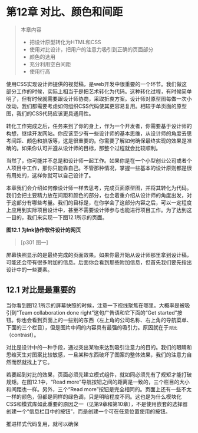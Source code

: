 # 第12章 对比、颜色和间距

> 本章内容
>
> * 把设计原型转化为HTML和CSS
> * 使用对比设计，把用户的注意力吸引到正确的页面部分
> * 颜色的选用
> * 充分利用空白间距
> * 使用行高



使用CSS实现设计师提供的视觉稿，是web开发中很重要的一个环节。我们做这部分工作的时候，实际上相当于是把艺术转化为代码。这种转化过程，有时候简单明了，但有时候就需要跟设计师协商，采取折衷方案。设计师对原型图每做一次小改动，我们都需要考虑如何组织CSS代码使其更容易复用。相较于单页面的原型图，我们的CSS代码应该更具通用性。

转化工作完成之后，任务来到了你的身上，作为一个开发者，你需要基于设计师的构想，继续开发网站。你应该至少有一些设计师的基本思维，从设计师的角度去思考间距、颜色和排版等，这是很重要的。你需要了解如何确保最终实现的效果是准确的。如果你认可并遵从设计师的目标，那整个过程就会比较顺利。

当然了，你可能并不总是和设计师一起工作。如果你是在一个小型创业公司或者个人项目中工作，那你只能靠自己。不管那种情况，掌握一些基本的设计原则都是很有用处的，这样你就可以自己设计了。

本章我们会介绍如何像设计师一样去思考，完成页面原型图，并将其转化为代码。我们会把主要精力放在间距和颜色的部分，也会着重介绍从设计师的角度出发，对于这部分有哪些考量。我们的目标是，在你学会了这部分内容之后，可以一定程度上应用到实际项目设计中，甚至不需要设计师参与也能进行项目工作。为了达到这一目的，我们来实现一下图12.1所示的页面。

**图12.1 为Ink协作软件设计的网页**

> [p301 图一]

屏幕快照显示的是最终完成的页面效果。如果你最开始从设计师那里拿到设计稿，可能还会带有很多附加的信息。后面你会看到那些附加信息，但首先我们要先指出设计中的一些要素。

## 12.1 对比是最重要的

当你看到图12.1所示的屏幕快照的时候，注意一下视线聚焦在哪里。大概率是被吸引到“Team collaboration done right”这句广告语和它下面的“Get started”按钮。你也会看到页面上的一些别的东西（左上角的公司名称、右上角的导航菜单、下面的三个栏目），但是图片中间的内容具有最强的吸引力。原因就在于`对比`（contrast）。

对比是设计中的一种手段，通过突出某物来达到吸引注意力的目的。我们的眼睛和思维天生对图案比较敏感，一旦某种东西破坏了图案的整体效果，我们的注意力自然而然就找上了它。

若要起到对比的效果，页面必须先建立模式组件，就如同必须先有了规矩才能打破规矩。在图12.1中，“Read more”导航按钮之间的距离是一致的，三个栏目的大小和间距也一样。另外，三个“Read more”按钮是完全相同的。页面上还有一些不太一样的颜色，但都是同样的绿色调，只是明暗程度不同。这也是为什么模块化CSS和模式库如此重要的原因之一（见第9章和第10章），不是使用嵌套的选择器创建一个“信息栏目中的按钮”，而是创建一个可在任意位置使用的按钮。

推进样式代码复用，就可以确保